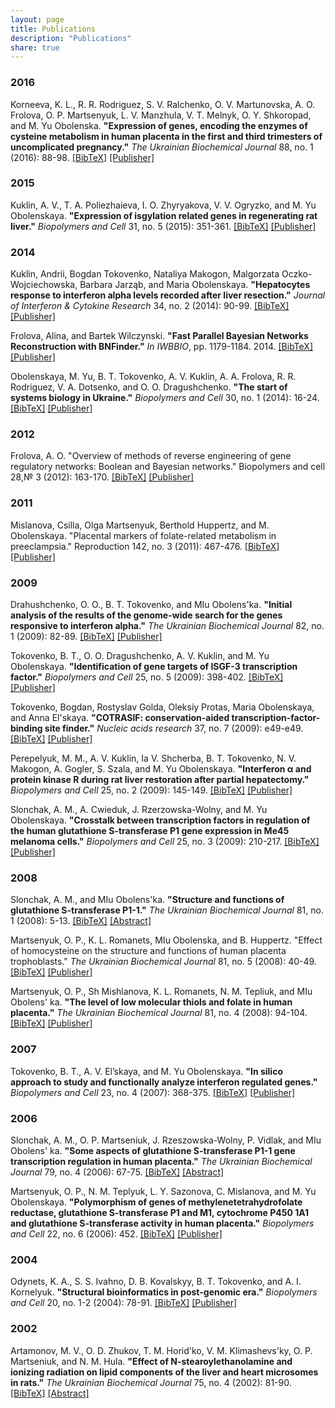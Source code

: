```yaml
---
layout: page
title: Publications
description: "Publications"
share: true
---
```


### 2016

Korneeva, K. L., R. R. Rodriguez, S. V. Ralchenko, O. V. Martunovska, A. О. Frolova, O. P. Martsenyuk, L. V. Manzhula, V. T. Melnyk, O. Y. Shkoropad, and M. Yu Obolenska. **"Expression of genes, encoding the enzymes of cysteine metabolism in human placenta in the first and third trimesters of uncomplicated pregnancy."** *The Ukrainian Biochemical Journal* 88, no. 1 (2016): 88-98. <a href="{{ site.url }}{{ page.url }}korneeva2016.bib">[BibTeX]</a> <a href="http://ukrbiochemjournal.org/2016/03/expression-of-genes-encoding-the-enzymes-of-cysteine-metabolism-in-human-placenta-in-the-first-and-third-trimesters-of-uncomplicated-pregnancy.html">[Publisher]</a>

### 2015

Kuklin, A. V., T. A. Poliezhaieva, I. O. Zhyryakova, V. V. Ogryzko, and M. Yu Obolenskaya. **"Expression of isgylation related genes in regenerating rat liver."** *Biopolymers and Cell* 31, no. 5 (2015): 351-361. <a href="{{ site.url }}{{ page.url }}kuklin2015.bib">[BibTeX]</a> <a href="http://www.biopolymers.org.ua/content/31/5/351/">[Publisher]</a>

### 2014

Kuklin, Andrii, Bogdan Tokovenko, Nataliya Makogon, Malgorzata Oczko-Wojciechowska, Barbara Jarząb, and Maria Obolenskaya. **"Hepatocytes response to interferon alpha levels recorded after liver resection."** *Journal of Interferon & Cytokine Research* 34, no. 2 (2014): 90-99. <a href="{{ site.url }}{{ page.url }}kuklin2014.bib">[BibTeX]</a> <a href="http://online.liebertpub.com/doi/full/10.1089/jir.2012.0125">[Publisher]</a>

Frolova, Alina, and Bartek Wilczynski. **"Fast Parallel Bayesian Networks Reconstruction with BNFinder."** *In IWBBIO*, pp. 1179-1184. 2014. <a href="{{ site.url }}{{ page.url }}frolova2014.bib">[BibTeX]</a> <a href="http://iwbbio.ugr.es/2014/papers/IWBBIO_2014_paper_123.pdf">[Publisher]</a>

Obolenskaya, M. Yu, B. T. Tokovenko, A. V. Kuklin, A. A. Frolova, R. R. Rodriguez, V. A. Dotsenko, and O. O. Dragushchenko. **"The start of systems biology in Ukraine."** *Biopolymers and Cell* 30, no. 1 (2014): 16-24. <a href="{{ site.url }}{{ page.url }}obolenskaya2014.bib">[BibTeX]</a> <a href="http://www.biopolymers.org.ua/content/30/1/016/">[Publisher]</a>

### 2012

Frolova, A. O. "Overview of methods of reverse engineering of gene regulatory networks: Boolean and Bayesian networks." Biopolymers and cell 28,№ 3 (2012): 163-170. <a href="{{ site.url }}{{ page.url }}frolova2012.bib">[BibTeX]</a> <a href="http://www.biopolymers.org.ua/content/28/3/163/">[Publisher]</a>

### 2011

Mislanova, Csilla, Olga Martsenyuk, Berthold Huppertz, and M. Obolenskaya. "Placental markers of folate-related metabolism in preeclampsia." Reproduction 142, no. 3 (2011): 467-476. <a href="{{ site.url }}{{ page.url }}mislanova2011.bib">[BibTeX]</a> <a href="http://www.reproduction-online.org/content/142/3/467.full">[Publisher]</a>

### 2009

Drahushchenko, O. O., B. T. Tokovenko, and MIu Obolens'ka. **"Initial analysis of the results of the genome-wide search for the genes responsive to interferon alpha."** *The Ukrainian Biochemical Journal* 82, no. 1 (2009): 82-89. <a href="{{ site.url }}{{ page.url }}drahushchenko2009.bib">[BibTeX]</a> <a href="http://ubj.biochemistry.org.ua/index.php/en/journal-archive/2010-97064/1-january-february-2010/1800-initial-analysis-of-the-results-of-the-genome-wide-search-for-the-genes-of-response-to-interferon-alpha-oo-dragushchenko-bt-tokovenko-myu-obolenskaya">[Publisher]</a>

Tokovenko, B. T., O. O. Dragushchenko, A. V. Kuklin, and M. Yu Obolenskaya. **"Identification of gene targets of ISGF-3 transcription factor."** *Biopolymers and Cell* 25, no. 5 (2009): 398-402. <a href="{{ site.url }}{{ page.url }}tokovenko2009identification.bib">[BibTeX]</a> <a href="http://www.biopolymers.org.ua/content/25/5/398/">[Publisher]</a>

Tokovenko, Bogdan, Rostyslav Golda, Oleksiy Protas, Maria Obolenskaya, and Anna El'skaya. **"COTRASIF: conservation-aided transcription-factor-binding site finder."** *Nucleic acids research* 37, no. 7 (2009): e49-e49. <a href="{{ site.url }}{{ page.url }}tokovenko2009.bib">[BibTeX]</a> <a href="http://nar.oxfordjournals.org/content/37/7/e49.short">[Publisher]</a>

Perepelyuk, M. M., A. V. Kuklin, Ia V. Shcherba, B. T. Tokovenko, N. V. Makogon, A. Gogler, S. Szala, and M. Yu Obolenskaya. **"Interferon α and protein kinase R during rat liver restoration after partial hepatectomy."** *Biopolymers and Cell* 25, no. 2 (2009): 145-149. <a href="{{ site.url }}{{ page.url }}perepelyuk2009.bib">[BibTeX]</a> <a href="http://www.biopolymers.org.ua/content/en/25/2/145/">[Publisher]</a>

Slonchak, A. М., A. Cwieduk, J. Rzerzowska-Wolny, and M. Yu Obolenskaya. **"Crosstalk between transcription factors in regulation of the human glutathione S-transferase P1 gene expression in Me45 melanoma cells."** *Biopolymers and Cell* 25, no. 3 (2009): 210-217. <a href="{{ site.url }}{{ page.url }}slonchak2009.bib">[BibTeX]</a> <a href="http://www.biopolymers.org.ua/content/25/3/210/">[Publisher]</a>


### 2008

Slonchak, A. M., and MIu Obolens'ka. **"Structure and functions of glutathione S-transferase P1-1."** *The Ukrainian Biochemical Journal* 81, no. 1 (2008): 5-13. <a href="{{ site.url }}{{ page.url }}slonchak2008.bib">[BibTeX]</a> <a href="http://europepmc.org/abstract/med/19877411">[Abstract]</a>

Martsenyuk, O. P., K. L. Romanets, MIu Obolenska, and B. Huppertz. "Effect of homocysteine on the structure and functions of human placenta trophoblasts." *The Ukrainian Biochemical Journal* 81, no. 5 (2008): 40-49. <a href="{{ site.url }}{{ page.url }}martsenyuk2008effect.bib">[BibTeX]</a> <a href="http://ubj.biochemistry.org.ua/index.php/en/journal-archive/2009-16384/n-5-september-october/1648-effect-of-homocysteine-on-the-structure-and-functions-ofhuman-placenta-trophoblast-op-martsenyuk-kl-romanets-myuobolenska-b-huppertz">[Publisher]</a>

Martsenyuk, O. P., Sh Mishlanova, K. L. Romanets, N. M. Tepliuk, and MIu Obolens' ka. **"The level of low molecular thiols and folate in human placenta."** *The Ukrainian Biochemical Journal* 81, no. 4 (2008): 94-104. <a href="{{ site.url }}{{ page.url }}martsenyuk2008.bib">[BibTeX]</a> <a href="http://ubj.biochemistry.org.ua/index.php/en/journal-archive/2009-16384/n-4-july-august-3970/1624-the-level-of-low-molecular-thiols-and-folate-in-human-op-martsenyuk-c-mislanova-kl-romanets-nm-teplyuk-myobolenskaya">[Publisher]</a>

### 2007

Tokovenko, B. T., A. V. El’skaya, and M. Yu Obolenskaya. **"In silico approach to study and functionally analyze interferon regulated genes."** *Biopolymers and Cell* 23, no. 4 (2007): 368-375. <a href="{{ site.url }}{{ page.url }}tokovenko2007.bib">[BibTeX]</a> <a href="http://www.biopolymers.org.ua/content/23/4/368/">[Publisher]</a>

### 2006

Slonchak, A. M., O. P. Martseniuk, J. Rzeszowska-Wolny, P. Vidlak, and MIu Obolens' ka. **"Some aspects of glutathione S-transferase P1-1 gene transcription regulation in human placenta."** *The Ukrainian Biochemical Journal* 79, no. 4 (2006): 67-75. <a href="{{ site.url }}{{ page.url }}slonchak2006.bib">[BibTeX]</a> <a href="http://europepmc.org/abstract/med/18219993">[Abstract]</a>

Martsenyuk, O. P., N. M. Teplyuk, L. Y. Sazonova, C. Mislanova, and M. Yu Obolenskaya. **"Polymorphism of genes of methylenetetrahydrofolate reductase, glutathione S-transferase P1 and M1, cytochrome P450 1A1 and glutathione S-transferase activity in human placenta."** *Biopolymers and Cell* 22, no. 6 (2006): 452. <a href="{{ site.url }}{{ page.url }}martsenyuk2006.bib">[BibTeX]</a> <a href="http://www.biopolymers.org.ua/content/22/6/452/">[Publisher]</a>

### 2004

Odynets, K. A., S. S. Ivahno, D. B. Kovalskyy, B. T. Tokovenko, and A. I. Kornelyuk. **"Structural bioinformatics in post-genomic era."** *Biopolymers and Cell* 20, no. 1-2 (2004): 78-91. <a href="{{ site.url }}{{ page.url }}odynets2004.bib">[BibTeX]</a> <a href="http://www.biopolymers.org.ua/content/20/1/078/">[Publisher]</a>

### 2002

Artamonov, M. V., O. D. Zhukov, T. M. Horid'ko, V. M. Klimashevs'ky, O. P. Martseniuk, and N. M. Hula. **"Effect of N-stearoylethanolamine and ionizing radiation on lipid components of the liver and heart microsomes in rats."** *The Ukrainian Biochemical Journal* 75, no. 4 (2002): 81-90. <a href="{{ site.url }}{{ page.url }}artamonov2002.bib">[BibTeX]</a> <a href="http://europepmc.org/abstract/med/14681979">[Abstract]</a>